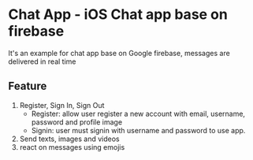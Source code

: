 # Chat App - iOS Chat app base on firebase
It's an example for chat app base on Google firebase, messages are delivered in real time 

## Feature 
1. Register, Sign In, Sign Out
    - Register: allow user register a new account with email, username, password and profile image
    - Signin: user must signin with username and password to use app.
2. Send texts, images and videos
3. react on messages using emojis 
